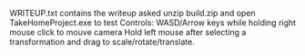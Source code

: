 WRITEUP.txt contains the writeup asked
unzip build.zip and open TakeHomeProject.exe to test
Controls:
WASD/Arrow keys while holding right mouse click to mouve camera
Hold left mouse after selecting a transformation and drag to scale/rotate/translate.
